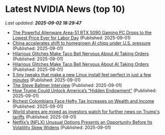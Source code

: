 # Latest NVIDIA News (top 10)
_Last updated: **2025-09-02 18:29:47**_

- [The Powerful Alienware Area-51 RTX 5090 Gaming PC Drops to the Lowest Price Ever for Labor Day](https://www.ign.com/articles/alienware-area-51-rtx-5090-gaming-pc-deal-dell-labor-day-sale-2025) (Published: 2025-09-01)
- [China accelerates shift to homegrown AI chips under U.S. pressure](https://www.notebookcheck.net/China-accelerates-shift-to-homegrown-AI-chips-under-U-S-pressure.1102085.0.html) (Published: 2025-09-01)
- [Hilarious Glitches Make Taco Bell Nervous About AI Taking Orders](https://freerepublic.com/focus/f-news/4338027/posts) (Published: 2025-09-01)
- [Hilarious Glitches Make Taco Bell Nervous About AI Taking Orders](https://freerepublic.com/focus/f-chat/4338027/posts) (Published: 2025-09-01)
- [5 tiny tweaks that make a new Linux install feel perfect in just a few minutes](https://www.xda-developers.com/tiny-tweaks-make-new-linux-install-feel-perfect/) (Published: 2025-09-01)
- [The Steve Ballmer Interview](https://www.acquired.fm/episodes/the-steve-ballmer-interview) (Published: 2025-09-01)
- [How Trump Could Unlock America’s “Hidden Endowment”](https://www.globenewswire.com/news-release/2025/09/01/3142268/0/en/How-Trump-Could-Unlock-America-s-Hidden-Endowment.html) (Published: 2025-09-01)
- [Richest Colombians Face Hefty Tax Increases on Wealth and Income](https://biztoc.com/x/9a502b9f720372d7) (Published: 2025-09-01)
- [World shares are mixed as investors watch for further news on Trump's tariffs](https://biztoc.com/x/cf733bc86c9fc87c) (Published: 2025-09-01)
- [Netflix’s (NFLX) Unusual Options Presents an Opportunity Before Its Volatility Skew Widens](https://biztoc.com/x/ef72fa2c0e96880d) (Published: 2025-09-01)
